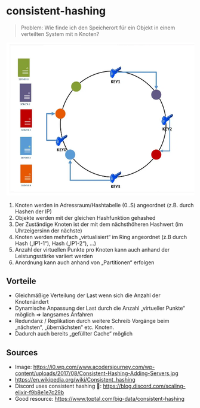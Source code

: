 # consistent-hashing

> Problem: Wie finde ich den Speicherort für ein Objekt in einem verteilten System mit n Knoten?

![](./attachments/consistent-hashing.png)

1. Knoten werden in Adressraum/Hashtabelle (0..S) angeordnet (z.B. durch Hashen der IP)
2. Objekte werden mit der gleichen Hashfunktion gehashed
3. Der Zuständige Knoten ist der mit dem nächsthöheren Hashwert (im Uhrzeigersinn der nächste)
4. Knoten werden mehrfach „virtualisiert“ im Ring angeordnet (z.B durch Hash („IP1-1“), Hash („IP1-2“), …)
5. Anzahl der virtuellen Punkte pro Knoten kann auch anhand der Leistungsstärke variiert werden
6. Anordnung kann auch anhand von „Partitionen“ erfolgen

## Vorteile

- Gleichmäßige Verteilung der Last wenn sich die Anzahl der Knotenändert
- Dynamische Anpassung der Last durch die Anzahl „virtueller Punkte“ möglich => langsames Anfahren
- Redundanz / Replikation durch weitere Schreib Vorgänge beim „nächsten“, „übernächsten“ etc. Knoten.
- Dadurch auch bereits „gefüllter Cache“ möglich

## Sources

- Image: <https://i0.wp.com/www.acodersjourney.com/wp-content/uploads/2017/08/Consistent-Hashing-Adding-Servers.jpg>
- <https://en.wikipedia.org/wiki/Consistent_hashing>
- Discord uses consistent hashing 🤔: <https://blog.discord.com/scaling-elixir-f9b8e1e7c29b>
- Good resource: <https://www.toptal.com/big-data/consistent-hashing>